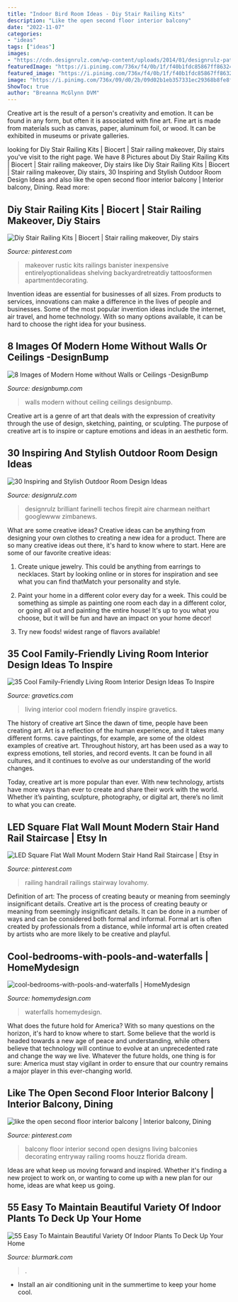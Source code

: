 ```yaml
---
title: "Indoor Bird Room Ideas - Diy Stair Railing Kits"
description: "Like the open second floor interior balcony"
date: "2022-11-07"
categories:
- "ideas"
tags: ["ideas"]
images:
- "https://cdn.designrulz.com/wp-content/uploads/2014/01/designrulz-patio-003.jpg"
featuredImage: "https://i.pinimg.com/736x/f4/0b/1f/f40b1fdc85867ff86324dc521c2b47b6--interior-balcony-floor-design.jpg"
featured_image: "https://i.pinimg.com/736x/f4/0b/1f/f40b1fdc85867ff86324dc521c2b47b6--interior-balcony-floor-design.jpg"
image: "https://i.pinimg.com/736x/09/d0/2b/09d02b1eb357331ec29368b8fe8f539e.jpg"
ShowToc: true
author: "Breanna McGlynn DVM"
---
```



Creative art is the result of a person's creativity and emotion. It can be found in any form, but often it is associated with fine art. Fine art is made from materials such as canvas, paper, aluminum foil, or wood. It can be exhibited in museums or private galleries.

	

		
looking for Diy Stair Railing Kits | Biocert | Stair railing makeover, Diy stairs you've visit to the right page. We have 8 Pictures about Diy Stair Railing Kits | Biocert | Stair railing makeover, Diy stairs like Diy Stair Railing Kits | Biocert | Stair railing makeover, Diy stairs, 30 Inspiring and Stylish Outdoor Room Design Ideas and also like the open second floor interior balcony | Interior balcony, Dining. Read more:
		
    
## Diy Stair Railing Kits | Biocert | Stair Railing Makeover, Diy Stairs

<img loading=lazy src="https://i.pinimg.com/736x/a6/d6/4c/a6d64c5815ebca7d226e64fbf386542a.jpg" onerror="this.onerror=null;this.src='https://tse1.mm.bing.net/th?id=OIP.ZilqAAvNTQww7rKspKbPzQHaJ3&amp;pid=15.1';" alt="Diy Stair Railing Kits | Biocert | Stair railing makeover, Diy stairs">

_Source: pinterest.com_

>makeover rustic kits railings banister inexpensive entirelyoptionalideas shelving backyardretreatdiy tattoosformen apartmentdecorating. 

	

Invention ideas are essential for businesses of all sizes. From products to services, innovations can make a difference in the lives of people and businesses. Some of the most popular invention ideas include the internet, air travel, and home technology. With so many options available, it can be hard to choose the right idea for your business.

    
## 8 Images Of Modern Home Without Walls Or Ceilings -DesignBump

<img loading=lazy src="https://designbump.com/wp-content/uploads/2014/12/house-with-no-walls-ceiling-002.jpeg" onerror="this.onerror=null;this.src='https://tse4.mm.bing.net/th?id=OIP.mm08g8YJRopunM8MtUNDsAHaE5&amp;pid=15.1';" alt="8 Images of Modern Home without Walls or Ceilings -DesignBump">

_Source: designbump.com_

>walls modern without ceiling ceilings designbump. 

	

Creative art is a genre of art that deals with the expression of creativity through the use of design, sketching, painting, or sculpting. The purpose of creative art is to inspire or capture emotions and ideas in an aesthetic form.

    
## 30 Inspiring And Stylish Outdoor Room Design Ideas

<img loading=lazy src="https://cdn.designrulz.com/wp-content/uploads/2014/01/designrulz-patio-003.jpg" onerror="this.onerror=null;this.src='https://tse2.mm.bing.net/th?id=OIP.jcrPH3WR0J6Cwd7aBfZ56QHaLH&amp;pid=15.1';" alt="30 Inspiring and Stylish Outdoor Room Design Ideas">

_Source: designrulz.com_

>designrulz brilliant farinelli techos firepit aire charmean neithart googlewww zimbanews. 

	

What are some creative ideas?
Creative ideas can be anything from designing your own clothes to creating a new idea for a product. There are so many creative ideas out there, it's hard to know where to start. Here are some of our favorite creative ideas:
1. Create unique jewelry. This could be anything from earrings to necklaces. Start by looking online or in stores for inspiration and see what you can find thatMatch your personality and style.

2. Paint your home in a different color every day for a week. This could be something as simple as painting one room each day in a different color, or going all out and painting the entire house! It's up to you what you choose, but it will be fun and have an impact on your home decor!

3. Try new foods! widest range of flavors available!

    
## 35 Cool Family-Friendly Living Room Interior Design Ideas To Inspire

<img loading=lazy src="http://www.gravetics.com/wp-content/uploads/2016/11/Modern-living-room-ideas.jpg" onerror="this.onerror=null;this.src='https://tse1.mm.bing.net/th?id=OIP.1guBzI1aHKvMxA0QCH5GzQHaLE&amp;pid=15.1';" alt="35 Cool Family-Friendly Living Room Interior Design Ideas To Inspire">

_Source: gravetics.com_

>living interior cool modern friendly inspire gravetics. 

	

The history of creative art
Since the dawn of time, people have been creating art. Art is a reflection of the human experience, and it takes many different forms. cave paintings, for example, are some of the oldest examples of creative art.
Throughout history, art has been used as a way to express emotions, tell stories, and record events. It can be found in all cultures, and it continues to evolve as our understanding of the world changes.

 Today, creative art is more popular than ever. With new technology, artists have more ways than ever to create and share their work with the world. Whether it’s painting, sculpture, photography, or digital art, there’s no limit to what you can create.

    
## LED Square Flat Wall Mount Modern Stair Hand Rail Staircase | Etsy In

<img loading=lazy src="https://i.pinimg.com/736x/09/d0/2b/09d02b1eb357331ec29368b8fe8f539e.jpg" onerror="this.onerror=null;this.src='https://tse2.mm.bing.net/th?id=OIP.rXr9QyVpBJPol1OKw9ZbnwHaJ3&amp;pid=15.1';" alt="LED Square Flat Wall Mount Modern Stair Hand Rail Staircase | Etsy in">

_Source: pinterest.com_

>railing handrail railings stairway lovahomy. 

	

Definition of art: The process of creating beauty or meaning from seemingly insignificant details.
Creative art is the process of creating beauty or meaning from seemingly insignificant details. It can be done in a number of ways and can be considered both formal and informal. Formal art is often created by professionals from a distance, while informal art is often created by artists who are more likely to be creative and playful.

    
## Cool-bedrooms-with-pools-and-waterfalls | HomeMydesign

<img loading=lazy src="https://homemydesign.com/wp-content/uploads/2020/01/cool-bedrooms-with-pools-and-waterfalls.jpg" onerror="this.onerror=null;this.src='https://tse2.mm.bing.net/th?id=OIP.7-B5cvm1_ZBiG-Xe36HB0wHaLV&amp;pid=15.1';" alt="cool-bedrooms-with-pools-and-waterfalls | HomeMydesign">

_Source: homemydesign.com_

>waterfalls homemydesign. 

	

What does the future hold for America? With so many questions on the horizon, it's hard to know where to start. Some believe that the world is headed towards a new age of peace and understanding, while others believe that technology will continue to evolve at an unprecedented rate and change the way we live. Whatever the future holds, one thing is for sure: America must stay vigilant in order to ensure that our country remains a major player in this ever-changing world.

    
## Like The Open Second Floor Interior Balcony | Interior Balcony, Dining

<img loading=lazy src="https://i.pinimg.com/736x/f4/0b/1f/f40b1fdc85867ff86324dc521c2b47b6--interior-balcony-floor-design.jpg" onerror="this.onerror=null;this.src='https://tse3.mm.bing.net/th?id=OIP.MugQSEhXaEpua_V4YTWPNAHaLK&amp;pid=15.1';" alt="like the open second floor interior balcony | Interior balcony, Dining">

_Source: pinterest.com_

>balcony floor interior second open designs living balconies decorating entryway railing rooms houzz florida dream. 

	

Ideas are what keep us moving forward and inspired. Whether it's finding a new project to work on, or wanting to come up with a new plan for our home, ideas are what keep us going.

    
## 55 Easy To Maintain Beautiful Variety Of Indoor Plants To Deck Up Your Home

<img loading=lazy src="https://www.blurmark.com/wp-content/uploads/2017/05/Amazing-Indoor-Plants-Arrangement.jpg" onerror="this.onerror=null;this.src='https://tse2.mm.bing.net/th?id=OIP.nJNGggwiYPevmN2fNpCbrQHaJ4&amp;pid=15.1';" alt="55 Easy To Maintain Beautiful Variety Of Indoor Plants To Deck Up Your Home">

_Source: blurmark.com_

>. 

	

- Install an air conditioning unit in the summertime to keep your home cool.

